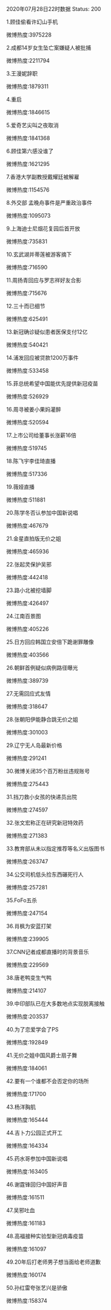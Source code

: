 2020年07月28日22时数据
Status: 200

1.顾佳偷看许幻山手机

微博热度:3975228

2.成都14岁女生坠亡案嫌疑人被批捕

微博热度:2211794

3.王漫妮辞职

微博热度:1879311

4.重启

微博热度:1846615

5.爱奇艺尖叫之夜取消

微博热度:1841368

6.顾佳第六感没谁了

微博热度:1621295

7.香港大学副教授戴耀廷被解雇

微博热度:1154576

8.外交部 孟晚舟事件是严重政治事件

微博热度:1095073

9.上海迪士尼烟花复园后首开放

微博热度:735831

10.玄武湖并蒂莲被游客摘下

微博热度:716590

11.周扬青回应与罗志祥好友合影

微博热度:715676

12.三十而已细节

微博热度:625491

13.新冠确诊疑似患者医保支付12亿

微博热度:540421

14.浦发回应被贷款1200万事件

微博热度:533458

15.菲总统希望中国能优先提供新冠疫苗

微博热度:526929

16.周寻被姜小果妈灌醉

微博热度:520594

17.上市公司给董事长涨薪16倍

微博热度:519745

18.陈飞宇李佳琦直播

微博热度:517336

19.薇娅直播

微博热度:511881

20.陈学冬否认参加中国新说唱

微博热度:467679

21.金星直拍版无价之姐

微博热度:465936

22.张起灵保护吴邪

微博热度:442418

23.路小北被挖墙脚

微博热度:426497

24.江南百景图

微博热度:405226

25.日方回应韩国立安倍下跪谢罪雕像

微博热度:403566

26.朝鲜首例疑似病例路径曝光

微博热度:389739

27.无需回应式友情

微博热度:318647

28.张朝阳伊能静合跳无价之姐

微博热度:301003

29.辽宁无人岛最新价格

微博热度:291241

30.微博关闭35个百万粉丝违规账号

微博热度:275443

31.挡刀救小女孩的快递员出院

微博热度:274597

32.张文宏称正在研究新冠特效药

微博热度:271383

33.教育部从未以指定推荐等名义出版图书

微博热度:263747

34.公交司机低头捡东西碾死行人

微博热度:257281

35.FoFo五杀

微博热度:247154

36.肖枫为安蓝打架

微博热度:239905

37.CNN记者成都直播时的背景音乐

微博热度:229569

38.唐老鸭变生气鸭

微博热度:214107

39.中印部队已在大多数地点实现脱离接触

微博热度:203537

40.为了恋爱学会了PS

微博热度:192849

41.无价之姐中国风爵士扇子舞

微博热度:184061

42.要有一个谁都不会否定你的场所

微博热度:171700

43.杨洋胸肌

微博热度:165444

44.吉卜力公园正式开工

微博热度:164334

45.药水哥参加中国新说唱

微博热度:163405

46.谢霆锋回归中国好声音

微博热度:161511

47.吴邪吐血

微博热度:161183

48.高福接种实验型新冠病毒疫苗

微博热度:161097

49.20年后打老师男子想当面给老师道歉

微博热度:160174

50.孙红雷夸张艺兴是骄傲

微博热度:158374


